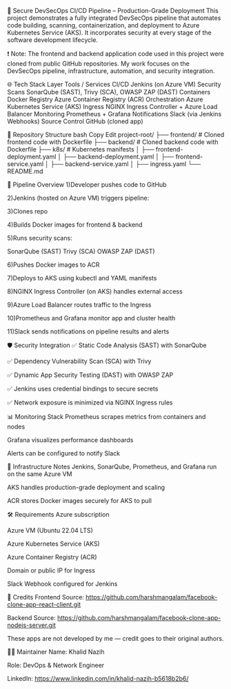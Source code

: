 🔐 Secure DevSecOps CI/CD Pipeline – Production-Grade Deployment
This project demonstrates a fully integrated DevSecOps pipeline that automates code building, scanning, containerization, and deployment to Azure Kubernetes Service (AKS). It incorporates security at every stage of the software development lifecycle.

❗ Note: The frontend and backend application code used in this project were cloned from public GitHub repositories. My work focuses on the DevSecOps pipeline, infrastructure, automation, and security integration.

🌐 Tech Stack
Layer	Tools / Services
CI/CD	Jenkins (on Azure VM)
Security Scans	SonarQube (SAST), Trivy (SCA), OWASP ZAP (DAST)
Containers	Docker
Registry	Azure Container Registry (ACR)
Orchestration	Azure Kubernetes Service (AKS)
Ingress	NGINX Ingress Controller + Azure Load Balancer
Monitoring	Prometheus + Grafana
Notifications	Slack (via Jenkins Webhooks)
Source Control	GitHub (cloned app)

📁 Repository Structure
bash
Copy
Edit
project-root/
├── frontend/                  # Cloned frontend code with Dockerfile
├── backend/                   # Cloned backend code with Dockerfile
├── k8s/                       # Kubernetes manifests
│   ├── frontend-deployment.yaml
│   ├── backend-deployment.yaml
│   ├── frontend-service.yaml
│   ├── backend-service.yaml
│   ├── ingress.yaml
└── README.md


🔄 Pipeline Overview
1)Developer pushes code to GitHub

2)Jenkins (hosted on Azure VM) triggers pipeline:

3)Clones repo

4)Builds Docker images for frontend & backend

5)Runs security scans:

SonarQube (SAST)
Trivy (SCA)
OWASP ZAP (DAST)

6)Pushes Docker images to ACR

7)Deploys to AKS using kubectl and YAML manifests

8)NGINX Ingress Controller (on AKS) handles external access

9)Azure Load Balancer routes traffic to the Ingress

10)Prometheus and Grafana monitor app and cluster health

11)Slack sends notifications on pipeline results and alerts

🛡️ Security Integration
✅ Static Code Analysis (SAST) with SonarQube

✅ Dependency Vulnerability Scan (SCA) with Trivy

✅ Dynamic App Security Testing (DAST) with OWASP ZAP

✅ Jenkins uses credential bindings to secure secrets

✅ Network exposure is minimized via NGINX Ingress rules

📊 Monitoring Stack
Prometheus scrapes metrics from containers and nodes

Grafana visualizes performance dashboards

Alerts can be configured to notify Slack

🔧 Infrastructure Notes
Jenkins, SonarQube, Prometheus, and Grafana run on the same Azure VM

AKS handles production-grade deployment and scaling

ACR stores Docker images securely for AKS to pull

🛠️ Requirements
Azure subscription

Azure VM (Ubuntu 22.04 LTS)

Azure Kubernetes Service (AKS)

Azure Container Registry (ACR)

Domain or public IP for Ingress

Slack Webhook configured for Jenkins

🙏 Credits
Frontend Source: https://github.com/harshmangalam/facebook-clone-app-react-client.git

Backend Source: https://github.com/harshmangalam/facebook-clone-app-nodejs-server.git

These apps are not developed by me — credit goes to their original authors.

👨‍💻 Maintainer
Name: Khalid Nazih

Role: DevOps & Network Engineer

LinkedIn: https://www.linkedin.com/in/khalid-nazih-b5618b2b6/



